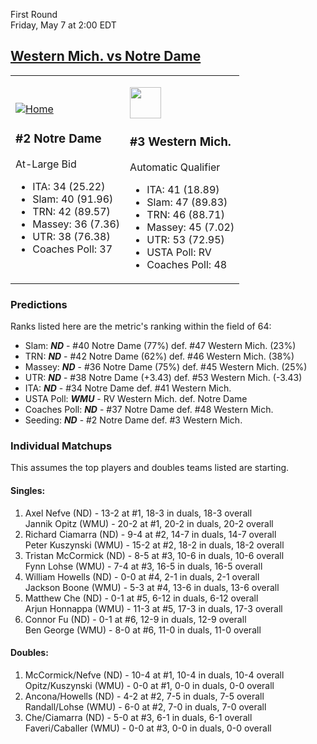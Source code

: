 First Round  
Friday, May 7 at 2:00 EDT
## [Western Mich. vs Notre Dame](https://www.ncaa.com/game/5833372) 

<table><tr><td>  

[![Home](https://www.ncaa.com/sites/default/files/images/logos/schools/n/notre-dame.70.png)](../index.md)  

### #2 Notre Dame  

At-Large Bid  
- ITA: 34 (25.22)  
- Slam: 40 (91.96)  
- TRN: 42 (89.57)  
- Massey: 36 (7.36)  
- UTR: 38 (76.38)  
- Coaches Poll: 37  

</td><td>  

[<img src="https://www.ncaa.com/sites/default/files/images/logos/schools/w/western-mich.70.png" width="50" height="50" />](../index.md)  

### #3 Western Mich.  

Automatic Qualifier  
- ITA: 41 (18.89)  
- Slam: 47 (89.83)  
- TRN: 46 (88.71)  
- Massey: 45 (7.02)  
- UTR: 53 (72.95)  
- USTA Poll: RV  
- Coaches Poll: 48  

</td></tr></table>  

### Predictions  

Ranks listed here are the metric's ranking within the field of 64:  
- Slam: ***ND*** - #40 Notre Dame (77%) def. #47 Western Mich. (23%)  
- TRN: ***ND*** - #42 Notre Dame (62%) def. #46 Western Mich. (38%)  
- Massey: ***ND*** - #36 Notre Dame (75%) def. #45 Western Mich. (25%)  
- UTR: ***ND*** - #38 Notre Dame (+3.43) def. #53 Western Mich. (-3.43)  
- ITA: ***ND*** - #34 Notre Dame def. #41 Western Mich.  
- USTA Poll: ***WMU*** - RV Western Mich. def. Notre Dame  
- Coaches Poll: ***ND*** - #37 Notre Dame def. #48 Western Mich.  
- Seeding: ***ND*** - #2 Notre Dame def. #3 Western Mich.  

### Individual Matchups  

This assumes the top players and doubles teams listed are starting.  

#### Singles:  
1. Axel Nefve (ND) - 13-2 at #1, 18-3 in duals, 18-3 overall  
   Jannik Opitz (WMU) - 20-2 at #1, 20-2 in duals, 20-2 overall
2. Richard Ciamarra (ND) - 9-4 at #2, 14-7 in duals, 14-7 overall  
   Peter Kuszynski (WMU) - 15-2 at #2, 18-2 in duals, 18-2 overall
3. Tristan McCormick (ND) - 8-5 at #3, 10-6 in duals, 10-6 overall  
   Fynn Lohse (WMU) - 7-4 at #3, 16-5 in duals, 16-5 overall
4. William Howells (ND) - 0-0 at #4, 2-1 in duals, 2-1 overall  
   Jackson Boone (WMU) - 5-3 at #4, 13-6 in duals, 13-6 overall
5. Matthew Che (ND) - 0-1 at #5, 6-12 in duals, 6-12 overall  
   Arjun Honnappa (WMU) - 11-3 at #5, 17-3 in duals, 17-3 overall
6. Connor Fu (ND) - 0-1 at #6, 12-9 in duals, 12-9 overall  
   Ben George (WMU) - 8-0 at #6, 11-0 in duals, 11-0 overall

#### Doubles:  
1. McCormick/Nefve (ND) - 10-4 at #1, 10-4 in duals, 10-4 overall  
   Opitz/Kuszynski (WMU) - 0-0 at #1, 0-0 in duals, 0-0 overall
2. Ancona/Howells (ND) - 4-2 at #2, 7-5 in duals, 7-5 overall  
   Randall/Lohse (WMU) - 6-0 at #2, 7-0 in duals, 7-0 overall
3. Che/Ciamarra (ND) - 5-0 at #3, 6-1 in duals, 6-1 overall  
   Faveri/Caballer (WMU) - 0-0 at #3, 0-0 in duals, 0-0 overall
